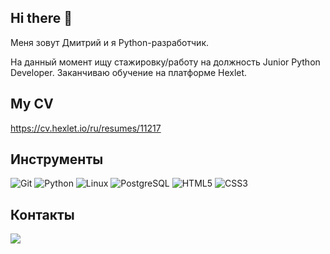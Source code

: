 ## Hi there 👋 

Меня зовут Дмитрий и я Python-разработчик.

На данный момент ищу стажировку/работу на должность Junior Python Developer. Заканчиваю обучение на платформе Hexlet.


## My CV

https://cv.hexlet.io/ru/resumes/11217


## Инструменты

![Git](https://img.shields.io/badge/-Git-F05032?style=flat-square&logo=git&logoColor=white)
![Python](https://img.shields.io/badge/-Python-3776AB?style=flat-square&logo=python&logoColor=white)
![Linux](https://img.shields.io/badge/-Linux-FCC624?style=flat-square&logo=linux&logoColor=black)
![PostgreSQL](https://img.shields.io/badge/-PostgreSQL-336791?style=flat-square&logo=postgresql&logoColor=white)
![HTML5](https://img.shields.io/badge/-HTML5-E34F26?style=flat-square&logo=html5&logoColor=white)
![CSS3](https://img.shields.io/badge/-CSS3-1572B6?style=flat-square&logo=css3&logoColor=white)


## Контакты
<a href="https://t.me/motlahov"><img src="https://img.shields.io/badge/-Telegram-2CA5E0?style=flat-square&logo=telegram&logoColor=white"></a>

<!--
**Motlakhov/Motlakhov** is a ✨ _special_ ✨ repository because its `README.md` (this file) appears on your GitHub profile.

Here are some ideas to get you started:

- 🔭 I’m currently working on ...
- 🌱 I’m currently learning ...
- 👯 I’m looking to collaborate on ...
- 🤔 I’m looking for help with ...
- 💬 Ask me about ...
- 📫 How to reach me: ...
- 😄 Pronouns: ...
- ⚡ Fun fact: ...
-->

